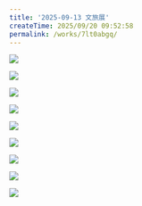 ```yaml
---
title: '2025-09-13 文旅展'
createTime: 2025/09/20 09:52:58
permalink: /works/7lt0abgq/
---
```



![](https://oss.ajohn.top/blog/works/2025-09-13/DSC_1695.webp)

![](https://oss.ajohn.top/blog/works/2025-09-13/DSC_1700.webp)

![](https://oss.ajohn.top/blog/works/2025-09-13/DSC_1704.webp)

![](https://oss.ajohn.top/blog/works/2025-09-13/DSC_1705.webp)

![](https://oss.ajohn.top/blog/works/2025-09-13/DSC_1706.webp)

![](https://oss.ajohn.top/blog/works/2025-09-13/DSC_1716.webp)

![](https://oss.ajohn.top/blog/works/2025-09-13/DSC_1721.webp)

![](https://oss.ajohn.top/blog/works/2025-09-13/DSC_1724.webp)

![](https://oss.ajohn.top/blog/works/2025-09-13/DSC_1725.webp)

